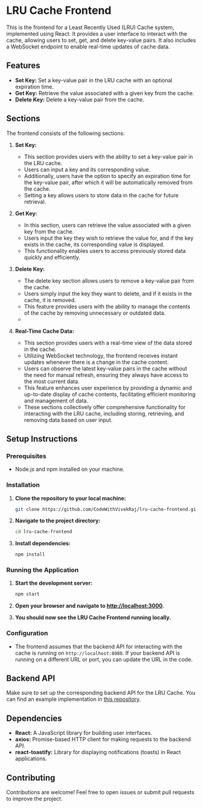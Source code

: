 # LRU Cache Frontend

This is the frontend for a Least Recently Used (LRU) Cache system, implemented using React. It provides a user interface to interact with the cache, allowing users to set, get, and delete key-value pairs.
 It also includes a WebSocket endpoint to enable real-time updates of cache data.

## Features

- **Set Key:** Set a key-value pair in the LRU cache with an optional expiration time.
- **Get Key:** Retrieve the value associated with a given key from the cache.
- **Delete Key:** Delete a key-value pair from the cache.

## Sections

The frontend consists of the following sections:

1. **Set Key:**
   - This section provides users with the ability to set a key-value pair in the LRU cache.
   - Users can input a key and its corresponding value.
   - Additionally, users have the option to specify an expiration time for the key-value pair, after which it will be automatically removed from the cache.
   - Setting a key allows users to store data in the cache for future retrieval.

2. **Get Key:**
   - In this section, users can retrieve the value associated with a given key from the cache.
   - Users input the key they wish to retrieve the value for, and if the key exists in the cache, its corresponding value is displayed.
   - This functionality enables users to access previously stored data quickly and efficiently.

3. **Delete Key:**
   - The delete key section allows users to remove a key-value pair from the cache.
   - Users simply input the key they want to delete, and if it exists in the cache, it is removed.
   - This feature provides users with the ability to manage the contents of the cache by removing unnecessary or outdated data.
   - 
3. **Real-Time Cache Data:**
   - This section provides users with a real-time view of the data stored in the cache.
   - Utilizing WebSocket technology, the frontend receives instant updates whenever there is a change in the cache content.
   - Users can observe the latest key-value pairs in the cache without the need for manual refresh, ensuring they always have access to the most current data.
   - This feature enhances user experience by providing a dynamic and up-to-date display of cache contents, facilitating efficient monitoring and management of data.
   - These sections collectively offer comprehensive functionality for interacting with the LRU cache, including storing, retrieving, and removing data based on user input.

## Setup Instructions

### Prerequisites

- Node.js and npm installed on your machine.

### Installation

1. **Clone the repository to your local machine:**

    ```bash
    git clone https://github.com/CodeWithVivekRaj/lru-cache-frontend.git
    ```

2. **Navigate to the project directory:**

    ```bash
    cd lru-cache-frontend
    ```

3. **Install dependencies:**

    ```bash
    npm install
    ```

### Running the Application

1. **Start the development server:**

    ```bash
    npm start
    ```

2. **Open your browser and navigate to [http://localhost:3000](http://localhost:3000).**

3. **You should now see the LRU Cache Frontend running locally.**

### Configuration

- The frontend assumes that the backend API for interacting with the cache is running on `http://localhost:8080`. If your backend API is running on a different URL or port, you can update the URL in the code.

## Backend API

Make sure to set up the corresponding backend API for the LRU Cache. You can find an example implementation in [this repository](https://github.com/CodeWithVivekRaj/lru-cache-server.git).

## Dependencies

- **React:** A JavaScript library for building user interfaces.
- **axios:** Promise-based HTTP client for making requests to the backend API.
- **react-toastify:** Library for displaying notifications (toasts) in React applications.

## Contributing

Contributions are welcome! Feel free to open issues or submit pull requests to improve the project.
